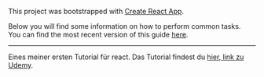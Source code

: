 This project was bootstrapped with [Create React App](https://github.com/facebookincubator/create-react-app).

Below you will find some information on how to perform common tasks.<br>
You can find the most recent version of this guide [here](https://github.com/facebookincubator/create-react-app/blob/master/packages/react-scripts/template/README.md).

-----

Eines meiner ersten Tutorial für react.
Das Tutorial findest du [hier, link zu Udemy](https://www.udemy.com/the-complete-web-developer-in-2018).
